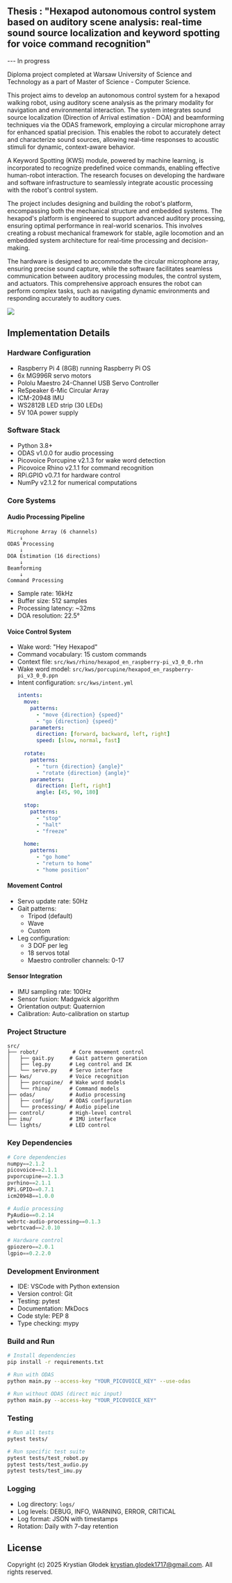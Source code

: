 ## Thesis : "Hexapod autonomous control system based on auditory scene analysis: real-time sound source localization and keyword spotting for voice command recognition"
--- In progress

Diploma project completed at Warsaw University of Science and Technology as a part of Master of Science - Computer Science.

This project aims to develop an autonomous control system for a hexapod walking robot, using auditory scene analysis as the primary modality for navigation and environmental interaction. The system integrates sound source localization (Direction of Arrival estimation - DOA) and beamforming techniques via the ODAS framework, employing a circular microphone array for enhanced spatial precision. This enables the robot to accurately detect and characterize sound sources, allowing real-time responses to acoustic stimuli for dynamic, context-aware behavior.

A Keyword Spotting (KWS) module, powered by machine learning, is incorporated to recognize predefined voice commands, enabling effective human-robot interaction. The research focuses on developing the hardware and software infrastructure to seamlessly integrate acoustic processing with the robot's control system.

The project includes designing and building the robot's platform, encompassing both the mechanical structure and embedded systems. The hexapod's platform is engineered to support advanced auditory processing, ensuring optimal performance in real-world scenarios. This involves creating a robust mechanical framework for stable, agile locomotion and an embedded system architecture for real-time processing and decision-making.

The hardware is designed to accommodate the circular microphone array, ensuring precise sound capture, while the software facilitates seamless communication between auditory processing modules, the control system, and actuators. This comprehensive approach ensures the robot can perform complex tasks, such as navigating dynamic environments and responding accurately to auditory cues.

![](./assets/hexapod_alum.jpg)

## Implementation Details

### Hardware Configuration
- Raspberry Pi 4 (8GB) running Raspberry Pi OS
- 6x MG996R servo motors
- Pololu Maestro 24-Channel USB Servo Controller
- ReSpeaker 6-Mic Circular Array
- ICM-20948 IMU
- WS2812B LED strip (30 LEDs)
- 5V 10A power supply

### Software Stack
- Python 3.8+
- ODAS v1.0.0 for audio processing
- Picovoice Porcupine v2.1.3 for wake word detection
- Picovoice Rhino v2.1.1 for command recognition
- RPi.GPIO v0.7.1 for hardware control
- NumPy v2.1.2 for numerical computations

### Core Systems

#### Audio Processing Pipeline
```
Microphone Array (6 channels)
    ↓
ODAS Processing
    ↓
DOA Estimation (16 directions)
    ↓
Beamforming
    ↓
Command Processing
```

- Sample rate: 16kHz
- Buffer size: 512 samples
- Processing latency: ~32ms
- DOA resolution: 22.5°

#### Voice Control System
- Wake word: "Hey Hexapod"
- Command vocabulary: 15 custom commands
- Context file: `src/kws/rhino/hexapod_en_raspberry-pi_v3_0_0.rhn`
- Wake word model: `src/kws/porcupine/hexapod_en_raspberry-pi_v3_0_0.ppn`
- Intent configuration: `src/kws/intent.yml`
  ```yaml
  intents:
    move:
      patterns:
        - "move {direction} {speed}"
        - "go {direction} {speed}"
      parameters:
        direction: [forward, backward, left, right]
        speed: [slow, normal, fast]
    
    rotate:
      patterns:
        - "turn {direction} {angle}"
        - "rotate {direction} {angle}"
      parameters:
        direction: [left, right]
        angle: [45, 90, 180]
    
    stop:
      patterns:
        - "stop"
        - "halt"
        - "freeze"
    
    home:
      patterns:
        - "go home"
        - "return to home"
        - "home position"
  ```

#### Movement Control
- Servo update rate: 50Hz
- Gait patterns:
  - Tripod (default)
  - Wave
  - Custom
- Leg configuration:
  - 3 DOF per leg
  - 18 servos total
  - Maestro controller channels: 0-17

#### Sensor Integration
- IMU sampling rate: 100Hz
- Sensor fusion: Madgwick algorithm
- Orientation output: Quaternion
- Calibration: Auto-calibration on startup

### Project Structure
```
src/
├── robot/           # Core movement control
│   ├── gait.py     # Gait pattern generation
│   ├── leg.py      # Leg control and IK
│   └── servo.py    # Servo interface
├── kws/            # Voice recognition
│   ├── porcupine/  # Wake word models
│   └── rhino/      # Command models
├── odas/           # Audio processing
│   ├── config/     # ODAS configuration
│   └── processing/ # Audio pipeline
├── control/        # High-level control
├── imu/            # IMU interface
└── lights/         # LED control
```

### Key Dependencies
```python
# Core dependencies
numpy==2.1.2
picovoice==2.1.1
pvporcupine==2.1.3
pvrhino==2.1.1
RPi.GPIO==0.7.1
icm20948==1.0.0

# Audio processing
PyAudio==0.2.14
webrtc-audio-processing==0.1.3
webrtcvad==2.0.10

# Hardware control
gpiozero==2.0.1
lgpio==0.2.2.0
```

### Development Environment
- IDE: VSCode with Python extension
- Version control: Git
- Testing: pytest
- Documentation: MkDocs
- Code style: PEP 8
- Type checking: mypy

### Build and Run
```bash
# Install dependencies
pip install -r requirements.txt

# Run with ODAS
python main.py --access-key "YOUR_PICOVOICE_KEY" --use-odas

# Run without ODAS (direct mic input)
python main.py --access-key "YOUR_PICOVOICE_KEY"
```

### Testing
```bash
# Run all tests
pytest tests/

# Run specific test suite
pytest tests/test_robot.py
pytest tests/test_audio.py
pytest tests/test_imu.py
```

### Logging
- Log directory: `logs/`
- Log levels: DEBUG, INFO, WARNING, ERROR, CRITICAL
- Log format: JSON with timestamps
- Rotation: Daily with 7-day retention

## License

Copyright (c) 2025 Krystian Głodek <krystian.glodek1717@gmail.com>. All rights reserved.
